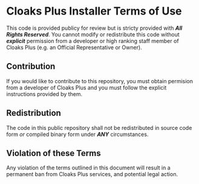# Cloaks Plus Installer Terms of Use

This code is provided publicy for review but is stricty provided with ***All Rights Reserved***. You cannot modify or redistribute this code without ***explicit*** permission from a developer or high ranking staff member of Cloaks Plus (e.g. an Official Representative or Owner).

## Contribution

If you would like to contribute to this repository, you must obtain permision from a developer of Cloaks Plus and you must follow the explicit instructions provided by them.

## Redistribution

The code in this public repository shall not be redistributed in source code form *or* compiled binary form under ***ANY*** circumstances. 

## Violation of these Terms

Any violation of the terms outlined in this document will result in a permanent ban from Cloaks Plus services, and potential legal action.

